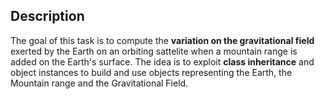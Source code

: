 ## Description
The goal of this task is to compute the **variation on the gravitational field** exerted by the Earth on an orbiting sattelite when a mountain range is added on the Earth's surface. The idea is to exploit **class inheritance** and object instances to build and use objects representing the Earth, the Mountain range and the Gravitational Field.
